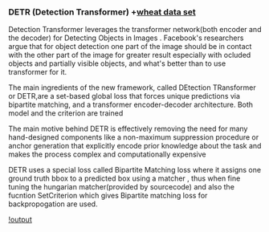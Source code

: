 ### DETR (Detection Transformer) +[wheat data set](https://www.kaggle.com/c/global-wheat-detection)

Detection Transformer leverages the transformer network(both encoder and the decoder) for Detecting Objects in Images . Facebook's researchers argue that for object detection one part of the image should be in contact with the other part of the image for greater result especially with ocluded objects and partially visible objects, and what's better than to use transformer for it. 

The main ingredients of the new framework, called DEtection TRansformer or DETR,are a set-based global loss that forces unique predictions via bipartite matching, and a transformer encoder-decoder architecture. Both model and the criterion are trained

The main motive behind DETR is effectively removing the need for many hand-designed components like a non-maximum suppression procedure or anchor generation that explicitly encode prior knowledge about the task and makes the process complex and computationally expensive
   

DETR uses a special loss called Bipartite Matching loss where it assigns one ground truth bbox to a predicted box using a matcher , thus when fine tuning the hungarian matcher(provided by sourcecode) and also the fucntion SetCriterion which gives Bipartite matching loss for backpropogation are used.  

[!output](./wheat.png)
